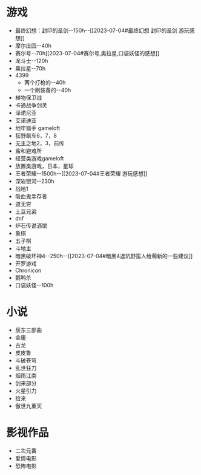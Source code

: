 # 游戏
- 最终幻想：封印的圣剑--150h--[[2023-07-04#最终幻想 封印的圣剑 游玩感想]]
- 摩尔庄园--40h
- 赛尔号--70h[[2023-07-04#赛尔号,奥拉星,口袋妖怪的感想]]
- 龙斗士--120h
- 奥拉星--70h
- 4399
	- 两个打枪的--40h
	- 一个刷装备的--40h
- 植物保卫战
- 卡通战争剑灵
- 泽诺尼亚
- 艾诺迪亚
- 地牢猎手 gameloft
- 狂野飙车6，7，8
- 无主之地2，3，前传
- 盐和避难所
- 经营类游戏gameloft
- 放置类游戏，日本，星球
- 王者荣耀--1500h--[[2023-07-04#王者荣耀 游玩感想]]
- 深岩银河--230h
- 战地1
- 吸血鬼幸存者
- 道无穷
- 土豆兄弟
- dnf
- 炉石传说酒馆
- 象棋
- 五子棋
- 斗地主
- 暗黑破坏神4--250h--[[2023-07-04#暗黑4退坑野蛮人给萌新的一些建议]]
- 开罗游戏
- Chronicon
- 鹅鸭杀
- 口袋妖怪--100h

# 小说
- 辰东三部曲
- 金庸
- 古龙
- 皮皮鲁
- 斗破苍穹
- 乱世狂刀
- 烟雨江南
- 剑来部分
- 火星引力
- 捡来
- 傲世九重天

# 影视作品
- 二次元番
- 爱情电影
- 恐怖电影